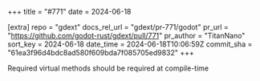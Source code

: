+++
title = "#771"
date = 2024-06-18

[extra]
repo = "gdext"
docs_rel_url = "gdext/pr-771/godot"
pr_url = "https://github.com/godot-rust/gdext/pull/771"
pr_author = "TitanNano"
sort_key = 2024-06-18
date_time = 2024-06-18T10:06:59Z
commit_sha = "61ea3f96d4bdc8ad580f609bda7f085705ed9832"
+++

Required virtual methods should be required at compile-time
